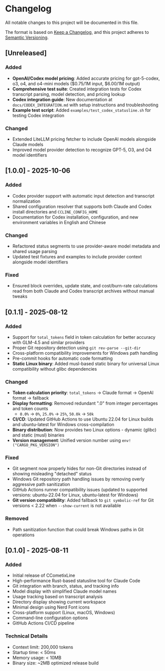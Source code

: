 # Changelog

All notable changes to this project will be documented in this file.

The format is based on [Keep a Changelog](https://keepachangelog.com/en/1.0.0/),
and this project adheres to [Semantic Versioning](https://semver.org/spec/v2.0.0.html).

## [Unreleased]

### Added
- **OpenAI/Codex model pricing**: Added accurate pricing for gpt-5-codex, o3, o4, and o4-mini models ($0.75/1M input, $6.00/1M output)
- **Comprehensive test suite**: Created integration tests for Codex transcript parsing, model detection, and pricing lookup
- **Codex integration guide**: New documentation at `docs/CODEX_INTEGRATION.md` with setup instructions and troubleshooting
- **Example test script**: Added `examples/test_codex_statusline.sh` for testing Codex integration

### Changed
- Extended LiteLLM pricing fetcher to include OpenAI models alongside Claude models
- Improved model provider detection to recognize GPT-5, O3, and O4 model identifiers

## [1.0.0] - 2025-10-06

### Added
- Codex provider support with automatic input detection and transcript normalization
- Shared configuration resolver that supports both Claude and Codex install directories and `CCLINE_CONFIG_HOME`
- Documentation for Codex installation, configuration, and new environment variables in English and Chinese

### Changed
- Refactored status segments to use provider-aware model metadata and shared usage parsing
- Updated test fixtures and examples to include provider context alongside model identifiers

### Fixed
- Ensured block overrides, update state, and cost/burn-rate calculations read from both Claude and Codex transcript archives without manual tweaks

## [0.1.1] - 2025-08-12

### Added
- Support for `total_tokens` field in token calculation for better accuracy with GLM-4.5 and similar providers
- Proper Git repository detection using `git rev-parse --git-dir`
- Cross-platform compatibility improvements for Windows path handling
- Pre-commit hooks for automatic code formatting
- **Static Linux binary**: Added musl-based static binary for universal Linux compatibility without glibc dependencies

### Changed
- **Token calculation priority**: `total_tokens` → Claude format → OpenAI format → fallback
- **Display formatting**: Removed redundant ".0" from integer percentages and token counts
  - `0.0%` → `0%`, `25.0%` → `25%`, `50.0k` → `50k`
- **CI/CD**: Updated GitHub Actions to use Ubuntu 22.04 for Linux builds and ubuntu-latest for Windows cross-compilation
- **Binary distribution**: Now provides two Linux options - dynamic (glibc) and static (musl) binaries
- **Version management**: Unified version number using `env!("CARGO_PKG_VERSION")`

### Fixed
- Git segment now properly hides for non-Git directories instead of showing misleading "detached" status
- Windows Git repository path handling issues by removing overly aggressive path sanitization
- GitHub Actions runner compatibility issues (updated to supported versions: ubuntu-22.04 for Linux, ubuntu-latest for Windows)
- **Git version compatibility**: Added fallback to `git symbolic-ref` for Git versions < 2.22 when `--show-current` is not available

### Removed
- Path sanitization function that could break Windows paths in Git operations

## [0.1.0] - 2025-08-11

### Added
- Initial release of CCometixLine
- High-performance Rust-based statusline tool for Claude Code
- Git integration with branch, status, and tracking info
- Model display with simplified Claude model names
- Usage tracking based on transcript analysis
- Directory display showing current workspace
- Minimal design using Nerd Font icons
- Cross-platform support (Linux, macOS, Windows)
- Command-line configuration options
- GitHub Actions CI/CD pipeline

### Technical Details
- Context limit: 200,000 tokens
- Startup time: < 50ms
- Memory usage: < 10MB
- Binary size: ~2MB optimized release build
